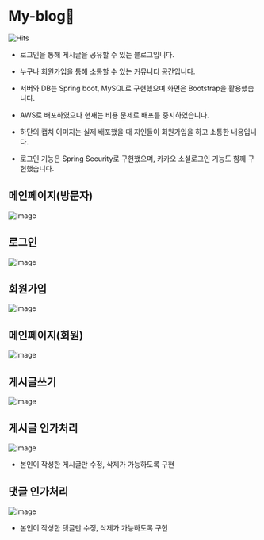 # My-blog🌟

![Hits](https://hits.seeyoufarm.com/api/count/incr/badge.svg?url=https%3A%2F%2Fgithub.com%2Fmsmn1729%2FMy-blog&count_bg=%2306A1F1&title_bg=%23555555&icon=iconify.svg&icon_color=%23FFFFFF&title=hits&edge_flat=false)

- 로그인을 통해 게시글을 공유할 수 있는 블로그입니다.
- 누구나 회원가입을 통해 소통할 수 있는 커뮤니티 공간입니다.

- 서버와 DB는 Spring boot, MySQL로 구현했으며 화면은 Bootstrap을 활용했습니다.
- AWS로 배포하였으나 현재는 비용 문제로 배포를 중지하였습니다.
- 하단의 캡처 이미지는 실제 배포했을 때 지인들이 회원가입을 하고 소통한 내용입니다.
- 로그인 기능은 Spring Security로 구현했으며, 카카오 소셜로그인 기능도 함께 구현했습니다.

## 메인페이지(방문자)
![image](https://user-images.githubusercontent.com/59201008/115713015-7ce6bc80-a3b0-11eb-9548-5d9efb9884eb.png)

## 로그인
![image](https://user-images.githubusercontent.com/59201008/115713038-84a66100-a3b0-11eb-96c1-33a1fca0958d.png)

## 회원가입
![image](https://user-images.githubusercontent.com/59201008/115713065-8c660580-a3b0-11eb-9619-afe4677e0230.png)

## 메인페이지(회원)
![image](https://user-images.githubusercontent.com/59201008/115713096-95ef6d80-a3b0-11eb-90b4-5d8d60278d9d.png)

## 게시글쓰기
![image](https://user-images.githubusercontent.com/59201008/115713167-ac95c480-a3b0-11eb-9f29-e636943f9eb4.png)

## 게시글 인가처리
![image](https://user-images.githubusercontent.com/59201008/115713249-c1725800-a3b0-11eb-945e-2b6916510548.png)
- 본인이 작성한 게시글만 수정, 삭제가 가능하도록 구현

## 댓글 인가처리
![image](https://user-images.githubusercontent.com/59201008/115713293-cc2ced00-a3b0-11eb-915f-7709e07e872e.png)
- 본인이 작성한 댓글만 수정, 삭제가 가능하도록 구현

